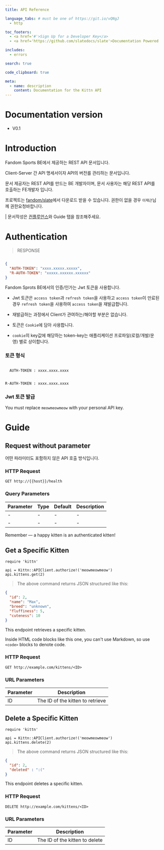 ```yaml
---
title: API Reference

language_tabs: # must be one of https://git.io/vQNgJ
  - http

toc_footers:
  - <a href='#'>Sign Up for a Developer Key</a>
  - <a href='https://github.com/slatedocs/slate'>Documentation Powered by Slate</a>

includes:
  - errors

search: true

code_clipboard: true

meta:
  - name: description
    content: Documentation for the Kittn API
---
```

# Documentation version
- V0.1

# Introduction

Fandom Sports BE에서 제공하는 REST API 문서입니다.

Client-Server 간  API 명세서이자 API의 버전를 관리하는 문서입니다.

문서 제공자는 REST API를 만드는 BE 개발자이며, 문서 사용자는 해당 REST API를 호출하는 FE개발자 입니다.

프로젝트는 [fandom/slate](https://github.com/fandom-world/fandom-sports-api-documentation)에서 다운로드 받을 수 있습니다. 권한이 없을 경우 `이재근`님께 권한요청바랍니다.

| 문서작성은 [컨플루언스](https://fandom-proj.atlassian.net/wiki/spaces/FANDOM/pages/23068676/API)와 Guide 탭을 참조해주세요.

# Authentication

> RESPONSE 

```json

{
  "AUTH-TOKEN": "xxxx.xxxxx.xxxxx",
  "R-AUTH-TOKEN": "xxxxx.xxxxxx.xxxxxx"
}

```
Fandom Sprots BE에서의 인증/인가는 Jwt 토큰을 사용합니다.

- Jwt 토큰은 `access token`과 `refresh token`을 사용하고 `access token`이 만료된 경우 `refresh token`을 사용하여 `access token`을 재발급합니다.

- 재발급하는 과정에서 Client가 관여하는/해야할 부분은 없습니다. 

- 토큰은 `Cookie`에 담아 사용합니다.
- `cookie`의 key값에 해당하는 token-key는 애플리케이션 프로파일(로컬/개발/운영) 별로 상이합니다. 


### 토큰 형식
<code>
  AUTH-TOKEN : xxxx.xxxx.xxxx

  R-AUTH-TOKEN : xxxx.xxxx.xxxx
</code>


### Jwt 토큰 발급




<aside class="notice">
You must replace <code>meowmeowmeow</code> with your personal API key.
</aside>

# Guide

## Request without parameter 


어떤 파라미터도 포함하지 않은 API 호출 방식입니다.

### HTTP Request

`GET http://{{host}}/health`

### Query Parameters

Parameter | Type | Default |Description
--------- |---------|---------|-----------
- | -    | -       | -
- | -    | -       | -

<aside class="success">
Remember — a happy kitten is an authenticated kitten!
</aside>

## Get a Specific Kitten

```http
require 'kittn'

api = Kittn::APIClient.authorize!('meowmeowmeow')
api.kittens.get(2)
```


> The above command returns JSON structured like this:

```json
{
  "id": 2,
  "name": "Max",
  "breed": "unknown",
  "fluffiness": 5,
  "cuteness": 10
}
```

This endpoint retrieves a specific kitten.

<aside class="warning">Inside HTML code blocks like this one, you can't use Markdown, so use <code>&lt;code&gt;</code> blocks to denote code.</aside>

### HTTP Request

`GET http://example.com/kittens/<ID>`

### URL Parameters

Parameter | Description
--------- | -----------
ID | The ID of the kitten to retrieve

## Delete a Specific Kitten

```http
require 'kittn'

api = Kittn::APIClient.authorize!('meowmeowmeow')
api.kittens.delete(2)
```

> The above command returns JSON structured like this:

```json
{
  "id": 2,
  "deleted" : ":("
}
```

This endpoint deletes a specific kitten.

### HTTP Request

`DELETE http://example.com/kittens/<ID>`

### URL Parameters

Parameter | Description
--------- | -----------
ID | The ID of the kitten to delete

